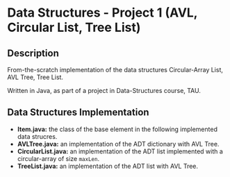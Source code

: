 # Data Structures - Project 1 (AVL, Circular List, Tree List)

## Description
From-the-scratch implementation of the data structures Circular-Array List, AVL Tree, Tree List. 

Written in Java, as part of a project in Data-Structures course, TAU.

## Data Structures Implementation
* **Item.java:** the class of the base element in the following implemented data strucres.
* **AVLTree.java:** an implementation of the ADT dictionary with AVL Tree.
* **CircularList.java:** an implementation of the ADT list implemented with a circular-array of size `maxLen`.
* **TreeList.java:** an implementation of the ADT list with AVL Tree.

